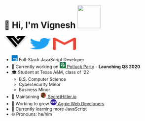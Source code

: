 <div>
<h1> 👋 Hi, I'm Vignesh <img src="https://github.com/Vigasaurus/Vigasaurus/raw/master/images/profile.png" width="75" height="75"></h1>

<a href="https://vigneshjoglekar.com"><img src="https://github.com/Vigasaurus/Vigasaurus/raw/master/images/Logo.svg" width="75" height="45"></a>
<a href="https://twitter.com/Vigasaurus"><img src="https://github.com/Vigasaurus/Vigasaurus/raw/master/images/Twitter.svg" width="75" height="40"></a>
<a href="mailto:hey@vigneshjoglekar.com"><img src="https://github.com/Vigasaurus/Vigasaurus/raw/master/images/Gmail.svg" width="75" height="40"></a>

<!-- <a href="">
	<img src="https://github.com/Vigasaurus/Vigasaurus/raw/master/images/LinkedIn.svg" width="25" height="25">
</a> -->

- <img src="https://github.com/Vigasaurus/Vigasaurus/raw/master/images/Typescript.svg" height="20" width="20"> Full-Stack JavaScript Developer
- 💼 Currently working on <a href="https://potluckparty.com/"><img src="https://github.com/Vigasaurus/Vigasaurus/raw/master/images/PLP-logo.png" height="20" width="20"> Potluck Party</a> - **Launching Q3 2020**
- 🎓 Student at Texas A&M, class of '22
	- B.S. Computer Science
	- Cybersecurity Minor
	- Business Minor
- 🌟 Maintaining <a href="https://github.com/cozuya/secret-hitler/"><img src="https://github.com/Vigasaurus/Vigasaurus/raw/master/images/SH-logo.png" height="20" width="20"> SecretHitler.io</a>
- 💯 Working to grow <a href="https://www.aggiedevelopers.com/"><img src="https://github.com/Vigasaurus/Vigasaurus/raw/master/images/AWD-logo.png" height="20" width="20"> Aggie Web Developers</a>
- 🌱 Currently learning more JavaScript
- 🌐 Pronouns: he/him
